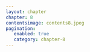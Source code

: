 ```yaml
---
layout: chapter
chapter: 8
contentsimage: contents8.jpeg
pagination:
   enabled: true
   category: chapter-8
---
```

